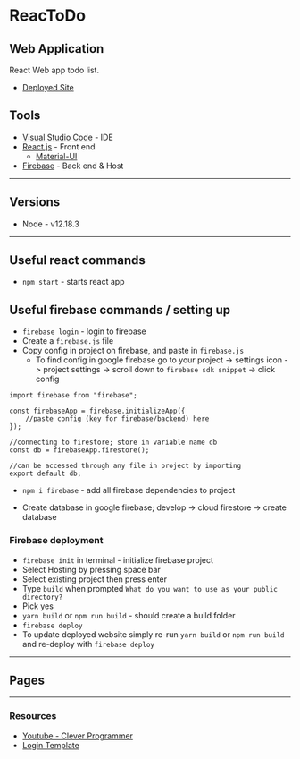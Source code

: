 # ReacToDo

## Web Application
React Web app todo list.
* [Deployed Site](https://react-todo-eb067.web.app)

## Tools
* [Visual Studio Code](https://code.visualstudio.com/) - IDE
* [React.js](https://reactjs.org/docs/hello-world.html) - Front end
    * [Material-UI](https://material-ui.com/)
* [Firebase](https://firebase.google.com/) - Back end & Host

---

## Versions
* Node - v12.18.3
---

## Useful react commands
* `npm start` - starts react app

## Useful firebase commands / setting up
* `firebase login` - login to firebase
* Create a `firebase.js` file
* Copy config in project on firebase, and paste in `firebase.js`
    * To find config in google firebase go to your project -> settings icon -> project settings -> scroll down to `firebase sdk snippet` -> click config
```
import firebase from "firebase";

const firebaseApp = firebase.initializeApp({
    //paste config (key for firebase/backend) here
});

//connecting to firestore; store in variable name db
const db = firebaseApp.firestore();

//can be accessed through any file in project by importing
export default db;
```
* `npm i firebase` - add all firebase dependencies to project

* Create database in google firebase; develop -> cloud firestore -> create database

### Firebase deployment
* `firebase init` in terminal - initialize firebase project
* Select Hosting by pressing space bar
* Select existing project then press enter
* Type `build` when prompted `What do you want to use as your public directory?`
* Pick yes
* `yarn build` or `npm run build` - should create a build folder
* `firebase deploy`
* To update deployed website simply re-run `yarn build` or `npm run build` and re-deploy with `firebase deploy`
---

## Pages

---
### Resources
* [Youtube - Clever Programmer](https://www.youtube.com/watch?v=VqgTr-nd7Cg&list=PL-J2q3Ga50oMQa1JdSJxYoZELwOJAXExP&index=2&t=9057s)
* [Login Template](https://github.com/mui-org/material-ui/blob/master/docs/src/pages/getting-started/templates/sign-in/SignIn.js)

